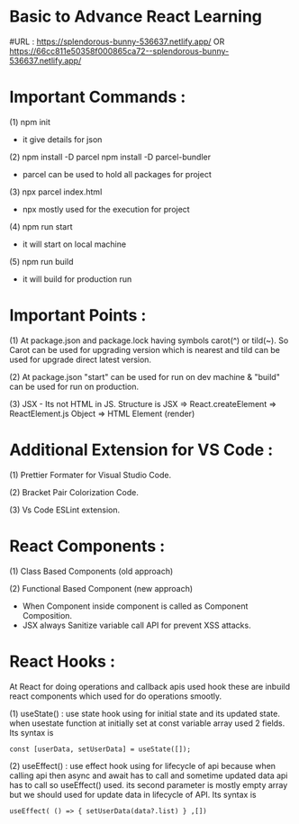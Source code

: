 # Basic to Advance React Learning

#URL : https://splendorous-bunny-536637.netlify.app/ OR https://66cc811e50358f000865ca72--splendorous-bunny-536637.netlify.app/

# Important Commands :
(1) npm init
 - it give details for json
   
(2)  npm install -D parcel
     npm install -D parcel-bundler 
 - parcel can be used to hold all packages for project
   
(3) npx parcel index.html
 - npx mostly used for the execution for project
   
(4) npm run start
 - it will start on local machine
   
(5) npm run build
 - it will build for production run

# Important Points :
(1) At package.json and package.lock having symbols carot(^) or tild(~). So Carot can be used for upgrading version which is nearest and tild can be used for upgrade direct latest version.

(2) At package.json "start" can be used for run on dev machine & "build" can be used for run on production.

(3) JSX - Its not HTML in JS. Structure is JSX => React.createElement => ReactElement.js Object => HTML Element (render)

# Additional Extension for VS Code :
(1) Prettier Formater for Visual Studio Code.

(2) Bracket Pair Colorization Code.

(3) Vs Code ESLint extension.

# React Components : 
(1) Class Based Components (old approach)

(2) Functional Based Component (new approach)

- When Component inside component is called as Component Composition.
- JSX always Sanitize variable call API for prevent XSS attacks.

# React Hooks :
At React for doing operations and callback apis used hook these are inbuild react components which used for do operations smootly.

(1) useState() : use state hook using for initial state and its updated state. when usestate function at initially set at const variable array used 2 fields. Its syntax is 

`const [userData, setUserData] = useState([]);`

(2) useEffect() : use effect hook using for lifecycle of api because when calling api then async and await has to call and sometime updated data api has to call so useEffect() used. its second parameter is mostly empty array but we should used for update data in lifecycle of API. Its syntax is

`useEffect(
 () => {
  setUserData(data?.list)
 }
,[])`
   
